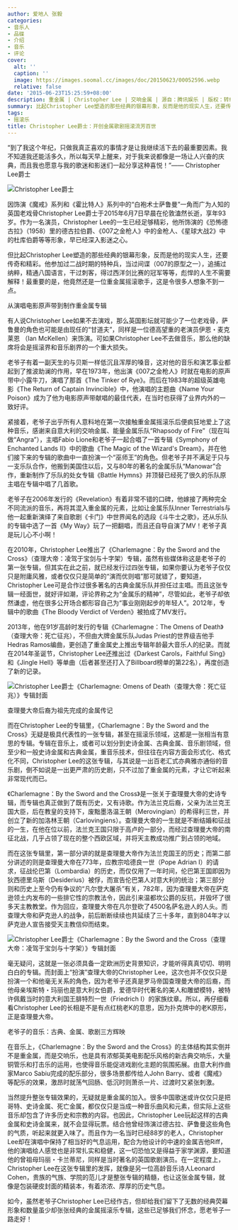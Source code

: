 ```yaml
---
author: 爱地人 张毅
categories:
- 音乐人
- 品碟
- 介绍
- 音乐
- 评论
cover:
  alt: ''
  caption: ''
  image: https://images.soomal.cc/images/doc/20150623/00052596.webp
  relative: false
date: '2015-06-23T15:25:59+08:00'
description: 重金属 | Christopher Lee | 交响金属 | 源自：腾讯娱乐 | 版权：转载 |  平均/总评分：10.00/30
summary: 比起Christopher Lee塑造的那些经典的银幕形象，反而是他的现实人生，还要传奇和精彩。他参加过二战时期的特种兵，当过间谍（007的原型之一），追捕过纳粹，精通八国语言，干过刺客，得过西洋剑比赛的冠军等等，彪悍的人生不需要解释！最重要的是，他竟然还是一位重金属摇滚歌手，这是令很多人想象不到一点……
tags:
- 摇滚乐
title: Christopher Lee爵士：开创金属歌剧摇滚流芳百世
---
```


“到了我这个年纪，只做我真正喜欢的事情才是让我继续活下去的最重要因素。我不知道我还能活多久，所以每天早上醒来，对于我来说都像是一场让人兴奋的庆典，而且我也愿意与我的歌迷和影迷们一起分享这种喜悦！”―― Christopher Lee爵士


![Christopher Lee爵士](https://images.soomal.cc/images/doc/20150623/00052596.webp)





因饰演《魔戒》系列和《霍比特人》系列中的“白袍术士萨鲁曼”一角而广为人知的英国老戏骨Christopher Lee爵士于2015年6月7日早晨在伦敦溘然长逝，享年93岁。作为一名演员，Christopher Lee的一生已经足够精彩，他所饰演的《恐怖德古拉》（1958）里的德古拉伯爵、《007之金枪人》中的金枪人、《星球大战2》中的杜库伯爵等等形象，早已经深入影迷之心。

但比起Christopher Lee塑造的那些经典的银幕形象，反而是他的现实人生，还要传奇和精彩。他参加过二战时期的特种兵，当过间谍（007的原型之一），追捕过纳粹，精通八国语言，干过刺客，得过西洋剑比赛的冠军等等，彪悍的人生不需要解释！最重要的是，他竟然还是一位重金属摇滚歌手，这是令很多人想象不到一点。

从演唱电影原声带到制作重金属专辑

有人说Christopher Lee如果不去演戏，那么英国影坛就可能少了一位老戏骨，萨鲁曼的角色也可能是由现任的“甘道夫”，同样是一位德高望重的老演员伊恩・麦克莱恩 （Ian McKellen）来饰演。可如果Christopher Lee不去做音乐，那么他的缺席将会是摇滚界和音乐剧界的一个重大损失。

老爷子有着一副天生的与贝斯一样低沉且浑厚的嗓音，这对他的音乐和演艺事业都起到了推波助澜的作用，早在1973年，他出演《007之金枪人》时就在电影的原声带中小露牛刀，演唱了那首《The Tinker of Rye》。而后在1983年的超级英雄电影《The Return of Captain Invincible》中，他演唱的主题曲《Name Your Poison》成为了他为电影原声带献唱的最佳代表，在当时也获得了业界内外的一致好评。

紧接着，老爷子出乎所有人意料地在第一次接触重金属摇滚乐后便疯狂地爱上了这种音乐，感谢来自意大利的交响金属、能量金属乐队“Rhapsody of Fire”（现在叫做“Angra”），主唱Fabio Lione和老爷子一起合唱了一首专辑《Symphony of Enchanted Lands II》中的歌曲《The Magic of the Wizard's Dream》，并在他们接下来的专辑的歌曲中一直扮演一个“巫师王”的角色。但老爷子并不满足于只与一支乐队合作，他搬到美国住以后，又与80年的著名的金属乐队“Manowar”合作，重新制作了乐队的处女专辑《Battle Hymns》并顶替已经死了很久的乐队原主唱在专辑中唱了几首歌。

老爷子在2006年发行的《Revelation》有着非常不错的口碑，他嫁接了两种完全不同流派的音乐，再将其混入重金属的元素，比如让金属乐队Inner Terrestrials与他一起重新演绎了来自歌剧《卡门》中世界闻名的选段《斗牛士之歌》，还从乐队的专辑中选了一首《My Way》玩了一把翻唱，而且还自导自演了MV！老爷子真是玩儿心不小啊！

在2010年，Christopher Lee推出了《Charlemagne：By the Sword and the Cross》（查理大帝：凌驾于宝剑与十字架）专辑，虽然有些媒体称这是老爷子的第一张专辑，但其实在此之前，就已经发行过四张专辑，如果你要认为老爷子仅仅只是附庸风雅，或者仅仅只是简单的“演而优则唱”那可就错了，要知道，Christopher Lee可是合作过很多著名的古典金属乐队并担任过主唱。而且这张专辑一经面世，就好评如潮，评论界称之为“金属乐的精神”，尽管如此，老爷子却依然谦虚，他在很多公开场合都形容自己为“事业刚刚起步的年轻人”。2012年，专辑中的歌曲《The Bloody Verdict of Verden》被拍成了MV发行。

2013年，他在91岁高龄时发行的专辑《Charlemagne：The Omens of Death》（查理大帝：死亡征兆），不但由大牌金属乐队Judas Priest的世界级吉他手Hedras Ramos编曲，更创造了重金属史上推出专辑年龄最大音乐人的纪录。而就在2014年圣诞节，Christopher Lee还推出过《Darkest Carols，Faithful Sing》和《Jingle Hell》等单曲（后者甚至还打入了Billboard榜单的第22名），再度创造了新的记录。

![Christopher Lee爵士《Charlemagne: Omens of Death（查理大帝：死亡征兆）》专辑封面](https://images.soomal.cc/images/doc/20150623/00052597.webp)





查理曼大帝后裔为祖先完成的金属传记

而在Christopher Lee的专辑里，《Charlemagne：By the Sword and the Cross》无疑是极具代表性的一张专辑，甚至在摇滚乐领域，这都是一张相当有意思的专辑。专辑在音乐上，或者可以划分到史诗金属、古典金属、音乐剧领域，但至少和一般史诗金属和古典金属，重音乐技术，但往往在内容方面会形式化、格式化不同，Christopher Lee的这张专辑，与其说是一出百老汇式亦典雅亦通俗的音乐剧，倒不如说是一出更严肃的历史剧，只不过加了重金属的元素，才让它听起来非常现代而已。

《Charlemagne：By the Sword and the Cross》是一张关于查理曼大帝的史诗专辑，而专辑也真正做到了既有历史，又有诗歌。作为法兰克后裔，父亲为法兰克王国大臣，后在教皇的支持下，废黜墨洛温王朝（Merovingian）的希得利三世，并创立了新的加洛林王朝（Carlovingiens）。查理曼大帝的一生就是不断结婚和征战的一生，在他在位以前，法兰克王国只限于高卢的一部分，而经过查理曼大帝的南征北战，几乎占领了现在的整个西欧区域，并将天主教成功推广到占领的地域。

而在这张专辑里，第一部分讲的就是查理曼大帝作为法兰克国王的历史；而第二部分讲述的则是查理曼大帝在773年，应教宗哈德良一世（Pope Adrian I）的请求，征战伦巴第（Lombardia）的历史，而仅仅用了一年时间，伦巴第王国即因为狄西德里乌斯（Desiderius）被俘，而宣告伦巴第人对意大利的统治；第三部分则和历史上至今仍有争议的“凡尔登大屠杀”有关，782年，因为查理曼大帝在萨克逊领土内发布的一些排它性的宗教法令，因此引来温都坎公爵的反抗，并毁坏了很多天主教教堂。作为回应，查理曼大帝在凡尔登砍了4500名萨名逊人的人头。而查理大帝和萨克逊人的战争，前后断断续续也共延续了三十多年，直到804年才以萨克逊人宣告接受天主教信仰而结束。

![Christopher Lee爵士《Charlemagne：By the Sword and the Cross（查理大帝：凌驾于宝剑与十字架）》专辑封面](https://images.soomal.cc/images/doc/20150623/00052598_01.webp)





毫无疑问，这就是一张必须具备一定欧洲历史背景知识，才能听得真真切切、明明白白的专辑。而封面上“扮演”查理大帝的Christopher Lee，这次也并不仅仅只是扮演一个和他毫无关系的角色，因为老爷子还真是罗马帝国查理曼大帝的后裔，而他母亲埃斯特・玛丽也是意大利女伯爵，爱德华时代著名的美人和雕塑模特，被特许佩戴当时的意大利国王腓特烈一世（Friedrich I）的家族纹章。所以，再仔细看看Christopher Lee的长相是不是有点红桃老K的意思，因为扑克牌中的老K原形，正是查理曼大帝。

老爷子的音乐：古典、金属、歌剧三方辉映

在音乐上，《Charlemagne：By the Sword and the Cross》的主体结构其实倒并不是重金属，而是交响乐，也是具有浓郁英美电影配乐风格的新古典交响乐，大量铜管乐和打击乐的运用，也使得音乐能促进戏剧化主题的氛围拓展。由意大利作曲家Marco Sabiu完成的配乐部分，很多场景都传给人John Barry、或者《魔戒》等配乐的效果，激昂时就荡气回肠、低沉时则萧杀一片、过渡时又紧张刺激。

当然提升整张专辑效果的，无疑就是重金属的加入。很多中国歌迷或许仅仅只是把哥特、史诗金属、死亡金属，都仅仅只是当成一种音乐曲风和元素，但实际上这些音乐却包含了许多历史和宗教的内容。也因此，Christopher Lee玩起这样的古典金属和史诗金属来，就不会显得玩票。结合他曾经饰演过德古拉、萨鲁曼这些角色的气质，听起来就更入味了。而且作为一名当时已经88岁的老人，Christopher Lee却在演唱中保持了相当好的气息运用，配合为他设计的中速的金属吉他Riff，他的演唱给人感觉也是非常扎实和稳健，这一切恐怕又是得益于家学渊源，要知道他的曾祖母玛丽・卡兰蒂尼，同样是当时著名的英国歌剧演员。在一定程度上，Christopher Lee在这张专辑里的发挥，就像是另一位高龄音乐诗人Leonard Cohen，贵族的气族、学院的范儿才是整张专辑的精髓，也让这张金属专辑，就像是包装硬皮封面的精装本，有着浓浓、厚厚的历史气息。

如今，虽然老爷子Christopher Lee已经作古，但却给我们留下了无数的经典荧幕形象和数量虽少却张张经典的金属摇滚乐专辑，这些已足够我们怀念，愿老爷子一路走好！